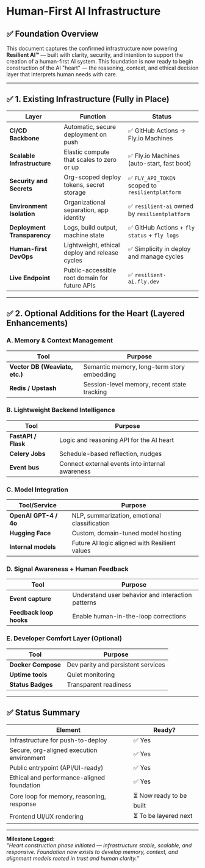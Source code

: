 # Human-First AI Infrastructure

## ✅ Foundation Overview

This document captures the confirmed infrastructure now powering **Resilient AI™** — built with clarity, security, and intention to support the creation of a human-first AI system. This foundation is now ready to begin construction of the AI "heart" — the reasoning, context, and ethical decision layer that interprets human needs with care.

---

## ✅ 1. Existing Infrastructure (Fully in Place)

| Layer                        | Function                                           | Status |
|-----------------------------|----------------------------------------------------|--------|
| **CI/CD Backbone**          | Automatic, secure deployment on push              | ✅ GitHub Actions → Fly.io Machines |
| **Scalable Infrastructure** | Elastic compute that scales to zero or up         | ✅ Fly.io Machines (auto-start, fast boot) |
| **Security and Secrets**    | Org-scoped deploy tokens, secret storage          | ✅ `FLY_API_TOKEN` scoped to `resilientplatform` |
| **Environment Isolation**   | Organizational separation, app identity           | ✅ `resilient-ai` owned by `resilientplatform` |
| **Deployment Transparency** | Logs, build output, machine state                 | ✅ GitHub Actions + `fly status` + `fly logs` |
| **Human-first DevOps**      | Lightweight, ethical deploy and release cycles    | ✅ Simplicity in deploy and manage cycles |
| **Live Endpoint**           | Public-accessible root domain for future APIs     | ✅ `resilient-ai.fly.dev` |

---

## ✅ 2. Optional Additions for the Heart (Layered Enhancements)

### A. Memory & Context Management

| Tool                         | Purpose |
|------------------------------|---------|
| **Vector DB (Weaviate, etc.)** | Semantic memory, long-term story embedding |
| **Redis / Upstash**          | Session-level memory, recent state tracking |

### B. Lightweight Backend Intelligence

| Tool              | Purpose |
|-------------------|---------|
| **FastAPI / Flask** | Logic and reasoning API for the AI heart |
| **Celery Jobs**    | Schedule-based reflection, nudges |
| **Event bus**      | Connect external events into internal awareness |

### C. Model Integration

| Tool/Service         | Purpose |
|----------------------|---------|
| **OpenAI GPT-4 / 4o** | NLP, summarization, emotional classification |
| **Hugging Face**      | Custom, domain-tuned model hosting |
| **Internal models**   | Future AI logic aligned with Resilient values |

### D. Signal Awareness + Human Feedback

| Tool                    | Purpose |
|-------------------------|---------|
| **Event capture**       | Understand user behavior and interaction patterns |
| **Feedback loop hooks** | Enable human-in-the-loop corrections |

### E. Developer Comfort Layer (Optional)

| Tool               | Purpose |
|--------------------|---------|
| **Docker Compose** | Dev parity and persistent services |
| **Uptime tools**   | Quiet monitoring |
| **Status Badges**  | Transparent readiness |

---

## ✅ Status Summary

| Element                                      | Ready? |
|---------------------------------------------|--------|
| Infrastructure for push-to-deploy           | ✅ Yes |
| Secure, org-aligned execution environment    | ✅ Yes |
| Public entrypoint (API/UI-ready)            | ✅ Yes |
| Ethical and performance-aligned foundation  | ✅ Yes |
| Core loop for memory, reasoning, response   | ⏳ Now ready to be built |
| Frontend UI/UX rendering                    | ⏳ To be layered next |

---

**Milestone Logged:**  
_“Heart construction phase initiated — infrastructure stable, scalable, and responsive. Foundation now exists to develop memory, context, and alignment models rooted in trust and human clarity.”_

